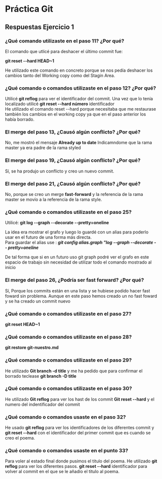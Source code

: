 #  Práctica Git
## Respuestas Ejercicio 1


### ¿Qué comando utilizaste en el paso 11? ¿Por qué? 

El comando que utlicé para deshacer el último commit fue:

**git reset --hard HEAD~1**

He utilizado este comando en concreto porque se nos pedía deshacer los cambios
tanto del Working copy como del Stagin Area.

 
### ¿Qué comando o comandos utilizaste en el paso 12? ¿Por qué?

Utilicé **git reflog**  para  ver el identificador  del commit.
Una vez que lo tenía localizado utilicé **git reset --hard número** identificador  
He utilizado el comando reset --hard porque necesitaba que me restaurase también los cambios en el working copy ya que en el paso anterior los había borrado.


### El merge del paso 13, ¿Causó algún conflicto? ¿Por qué?

No, me mostró el mensaje **Already up to date** Indicamndome que la rama master ya era padre de la rama styled


### El merge del paso 19, ¿Causó algún conflicto? ¿Por qué?

Sí, se ha produjo un conflicto y creo un nuevo commit.


### El merge del paso 21, ¿Causó algún conflicto? ¿Por qué?

No, porque se creo un merge **fast-forward**  y la referencia de la 
rama master se movío a la referencia de la rama style.


### ¿Qué comando o comandos utilizaste en el paso 25?

Utilicé: **git log --graph --decorate --pretty=oneline**

La idea era  mostrar el grafo y luego lo guardé con  un alias para poderlo usar
 en el futuro de una forma más directa.<br/>
Para guardar el alias use : ***git config alias.graph "log --graph --decorate -- pretty=oneline***

De tal forma que si en un futuro uso git graph podré ver el grafo en este espacio de trabajo sin necesidad de utilizar todo el comando mostrado al inicio


###  El merge del paso 26, ¿Podría ser fast forward? ¿Por qué?

Sí, Porque los commits están en una lista y se hubiese podido hacer fast foward sin problema. 
Aunque en este paso hemos creado un no fast foward y se ha creado un commit nuevo 


###  ¿Qué comando o comandos utilizaste en el paso 27?

**git reset HEAD~1**

### ¿Qué comando o comandos utilizaste en el paso 28?

**git restore git-nuestro.md**


### ¿Qué comando o comandos utilizaste en el paso 29?

He utilizado **Git branch -d title** y me ha pedido que
 para confirmar el borrado teclease **git branch -D title**

### ¿Qué comando o comandos utilizaste en el paso 30?

He utilizado **Git reflog** para ver los hast de los commit
**Git reset --hard** y el numero del indentificador del commit

### ¿Qué comando o comandos usaste en el paso 32?

He usado **git reflog** para ver los identificadores de los diferentes commit
 y **git reset --hard** con el identificador del primer commit que es cuando se creo el poema.

### ¿Qué comando o comandos usaste en el punto 33? 

Para voler al estado final donde pusimos el titulo del poema. He utilizado 
**git reflog**  para ver los diferentes pasos.
**git reset --hard** identificador para volver al commit en el que se le añadío el titulo al poema. 




